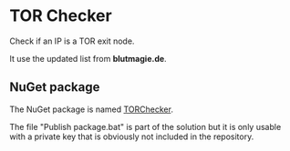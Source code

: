 # TOR Checker

Check if an IP is a TOR exit node.

It use the updated list from **blutmagie.de**.




## NuGet package

The NuGet package is named [TORChecker](https://www.nuget.org/packages/TORChecker/).

The file "Publish package.bat" is part of the solution but it is only usable with a private key that is obviously not included in the repository.